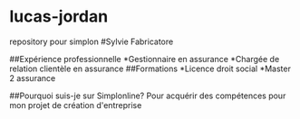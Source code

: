 # lucas-jordan
repository pour simplon
#Sylvie Fabricatore

##Expérience professionnelle
*Gestionnaire en assurance
*Chargée de relation clientèle en assurance
##Formations
*Licence droit social
*Master 2 assurance

##Pourquoi suis-je sur Simplonline?
Pour acquérir des compétences pour mon projet de création d'entreprise